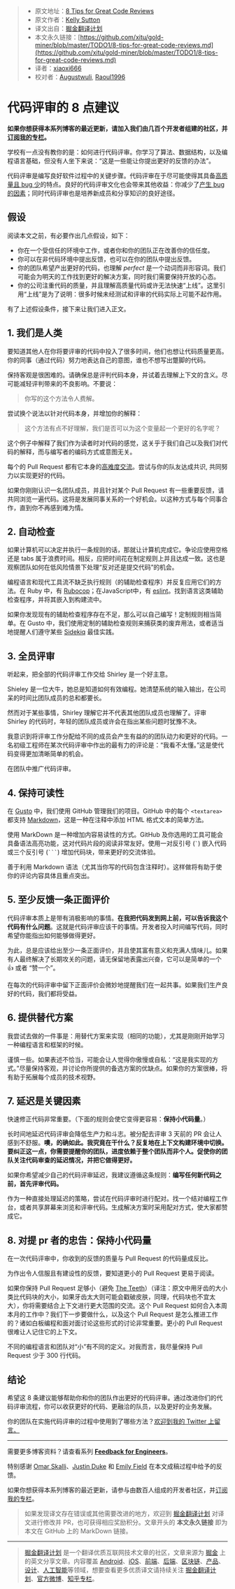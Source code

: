 > * 原文地址：[8 Tips for Great Code Reviews](https://kellysutton.com/2018/10/08/8-tips-for-great-code-reviews.html)
> * 原文作者：[Kelly Sutton](https://kellysutton.com/)
> * 译文出自：[掘金翻译计划](https://github.com/xitu/gold-miner)
> * 本文永久链接：[https://github.com/xitu/gold-miner/blob/master/TODO1/8-tips-for-great-code-reviews.md](https://github.com/xitu/gold-miner/blob/master/TODO1/8-tips-for-great-code-reviews.md)
> * 译者：[xiaoxi666](https://github.com/xiaoxi666)
> * 校对者：[Augustwuli](https://github.com/Augustwuli), [Raoul1996](https://github.com/Raoul1996)

# 代码评审的 8 点建议

**如果你想获得本系列博客的最近更新，请加入我们由几百个开发者组建的社区，并[订阅我的专栏](https://buttondown.email/kellysutton)。**

学校有一点没有教你的是：如何进行代码评审。你学习了算法、数据结构，以及编程语言基础，但没有人坐下来说：“这是一些能让你提出更好的反馈的办法”。

代码评审是编写良好软件过程中的关键步骤。代码评审在于尽可能使得其具备[高质量且 bug 少](https://blog.codinghorror.com/code-reviews-just-do-it/)的特点。良好的代码评审文化也会带来其他收益：你减少了[产生 bug 的因素](https://en.wikipedia.org/wiki/Bus_factor)；同时代码评审也是培养新成员和分享知识的良好途径。

## 假设

阅读本文之前，有必要作出几点假设，如下：

*   你在一个受信任的环境中工作，或者你和你的团队正在改善你的信任度。
*   你可以在非代码环境中提出反馈，也可以在你的团队中提出反馈。
*   你的团队希望产出更好的代码，也理解 _perfect_ 是一个动词而非形容词。我们可能会为明天的工作找到更好的解决方案，同时我们需要保持开放的心态。
*   你的公司注重代码的质量，并且理解高质量代码或许无法快速“上线”。这里引用“上线”是为了说明：很多时候未经测试和评审的代码实际上可能不起作用。

有了上述假设条件，接下来让我们进入正文。

## 1. 我们是人类

要知道其他人在你将要评审的代码中投入了很多时间，他们也想让代码质量更高。你的同事（通过代码）努力地表达自己的意图，谁也不想写出蹩脚的代码。

保持客观是很困难的。请确保总是评判代码本身，并试着去理解上下文的含义。尽可能减轻评判带来的不良影响。不要说：

> 你写的这个方法令人费解。

尝试换个说法以针对代码本身，并增加你的解释：

> 这个方法有点不好理解，我们是否可以为这个变量起一个更好的名字呢？

这个例子中解释了我们作为读者时对代码的感觉，这关乎于我们自己以及我们对代码的解释，而与编写者的编码方式或意图无关。

每个的 Pull Request 都有它本身的[高难度交流](https://www.amazon.com/Difficult-Conversations-Discuss-What-Matters/dp/0143118447)。尝试与你的队友达成共识, 共同努力以实现更好的代码。

如果你刚刚认识一名团队成员，并且针对某个 Pull Request 有一些重要反馈，请共同浏览一遍代码。这将是发展同事关系的一个好机会。以这种方式与每个同事合作，直到你不再感到难为情。

## 2. 自动检查

如果计算机可以决定并执行一条规则的话，那就让计算机完成它。争论应使用空格还是 tabs 属于浪费时间。相反，应把时间花在制定规则上并且达成一致。这也是观察团队如何在低风险情景下处理“反对还是提交代码”的机会。

编程语言和现代工具流不缺乏执行规则（的辅助检查程序）并反复应用它们的方法。在 Ruby 中，有 [Rubocop](https://github.com/rubocop-hq/rubocop)；在JavaScript中，有 [eslint](https://eslint.org/)。找到语言这类辅助检查程序，并将其嵌入到构建流中。

如果你发现现有的辅助检查程序存在不足，那么可以自己编写！定制规则相当简单。在 Gusto 中，我们使用定制的辅助检查规则来捕获类的废弃用法，或者适当地提醒人们遵守某些 [Sidekiq](https://sidekiq.org/) 最佳实践。

## 3. 全员评审

听起来，把全部的代码评审工作交给 Shirley 是一个好主意。

Shieley 是一位大牛，她总是知道如何有效编程。她清楚系统的输入输出，在公司呆的时间比团队成员的总和都要长。

然而对于某些事情，Shirley 理解它并不代表其他团队成员也理解了。评审 Shirley 的代码时，年轻的团队成员或许会在指出某些问题时犹豫不决。

我意识到将评审工作分配给不同的成员会产生有益的的团队动力和更好的代码。一名初级工程师在某次代码评审中作出的最有力的评论是：“我看不太懂。”这是使代码变得更加清晰简单的机会。

在团队中推广代码评审。

## 4. 保持可读性

在 [Gusto](https://gusto.com) 中，我们使用 GitHub 管理我们的项目。GitHub 中的每个 `<textarea>` 都支持 [Markdown](https://github.github.com/gfm/)，这是一种在注释中添加 HTML 格式文本的简单方法。

使用 MarkDown 是一种增加内容易读性的方式。GitHub 及你选用的工具可能会具备语法高亮功能，这对代码片段的阅读非常友好。使用一对反引号 (`` ` ``) 嵌入代码或三个反引号 (` ``` `) 增加代码块，带来更好的交流体验。

善于利用 Markdown 语法（尤其当你写的代码包含注释时）。这样做将有助于使你的评论内容具体且重点突出。

## 5. 至少反馈一条正面评价

代码评审本质上是带有消极影响的事情。**在我把代码发到网上前，可以告诉我这个代码有什么问题**。这就是代码评审应该干的事情。开发者投入时间编写代码，同时希望你能指出如何能够做得更好。

为此，总是应该给出至少一条正面评价，并且使其富有意义和充满人情味儿。如果有人最终解决了长期攻关的问题，请无保留地表露出兴奋，它可以是简单的一个 👍 或者 “赞一个”。

在每次的代码评审中留下正面评价会微妙地提醒我们在一起共事。如果我们生产良好的代码，我们都将受益。

## 6. 提供替代方案

我尝试去做的一件事是：用替代方案来实现（相同的功能），尤其是刚刚开始学习一种编程语言和框架的时候。

谨慎一些。如果表述不恰当，可能会让人觉得你傲慢或自私：“这是我实现的方式。”尽量保持客观，并讨论你所提供的备选方案的优缺点。如果你的方案很棒，将有助于拓展每个成员的技术视野。

## 7. 延迟是关键因素

快速修正代码非常重要。（下面的规则会使它变得更容易：**保持小代码量**。）

长时间地延迟代码评审会降低生产力和斗志。被分配去评审 3 天前的 PR 会让人感到不舒服。**噢，的确如此。我究竟在干什么？反复地在上下文构建环境中切换。要纠正这一点，你需要提醒你的团队，进度依赖于整个团队而非个人。促使你的团队关注代码审查的延迟情况，并把它做得更好。**

如果你希望减少自己的代码评审延迟，我建议遵循这条规则：**编写任何新代码之前，首先评审代码。**

作为一种直接处理延迟的策略，尝试在代码评审时进行配对。找一个结对编程工作台，或者共享屏幕来浏览和评审代码。生成解决方案时采用配对方式，使大家都赞成它。

## 8. 对提 pr 者的忠告：保持小代码量

在一次代码评审中，你收到的反馈的质量与 Pull Request 的代码量成反比。

为作出令人信服且有建设性的反馈，要知道更小的 Pull Request 更易于阅读。

如果你保持 Pull Request 足够小（避免 [The Teeth](https://kellysutton.com/2018/07/20/the-teeth.html)）（译注：原文中用牙齿的大小类比代码块的大小，如果牙齿太大则可能会戳破皮肤，同理，代码块也不宜太大），你将需要结合上下文进行更大范围的交流。这个 Pull Request 如何合入本周本月的工作中？我们下一步要做什么，以及这个 Pull Request 是怎么推进工作的？诸如白板编程和面对面讨论这些形式的讨论非常重要。更小的 Pull Request 很难让人记住它的上下文。 

不同的编程语言和团队对“小”有不同的定义。对我而言，我尽量保持 Pull Request 少于 300 行代码。

## 结论

希望这 8 条建议能够帮助你和你的团队作出更好的代码评审。通过改进你们的代码评审流程，你可以收获更好的代码、更融洽的队员，以及更好的业务发展。

你的团队在实施代码评审的过程中使用到了哪些方法？[欢迎到我的 Twitter 上留言。](https://twitter.com/kellysutton)

* * *

需要更多博客资料？请查看系列 [**Feedback for Engineers**](https://kellysutton.com/2018/10/15/feedback-for-engineers.html)。

特别感谢 [Omar Skalli](https://www.linkedin.com/in/omarskalli/)、[Justin Duke](https://twitter.com/justinmduke) 和 [Emily Field](https://www.linkedin.com/in/emily-field-50b1a555/) 在本文成稿过程中给予的反馈。

如果你想获得本系列博客的最近更新，请参与由数百人组成的开发者社区，并[订阅我的专栏](https://buttondown.email/kellysutton)。

> 如果发现译文存在错误或其他需要改进的地方，欢迎到 [掘金翻译计划](https://github.com/xitu/gold-miner) 对译文进行修改并 PR，也可获得相应奖励积分。文章开头的 **本文永久链接** 即为本文在 GitHub 上的 MarkDown 链接。


---

> [掘金翻译计划](https://github.com/xitu/gold-miner) 是一个翻译优质互联网技术文章的社区，文章来源为 [掘金](https://juejin.im) 上的英文分享文章。内容覆盖 [Android](https://github.com/xitu/gold-miner#android)、[iOS](https://github.com/xitu/gold-miner#ios)、[前端](https://github.com/xitu/gold-miner#前端)、[后端](https://github.com/xitu/gold-miner#后端)、[区块链](https://github.com/xitu/gold-miner#区块链)、[产品](https://github.com/xitu/gold-miner#产品)、[设计](https://github.com/xitu/gold-miner#设计)、[人工智能](https://github.com/xitu/gold-miner#人工智能)等领域，想要查看更多优质译文请持续关注 [掘金翻译计划](https://github.com/xitu/gold-miner)、[官方微博](http://weibo.com/juejinfanyi)、[知乎专栏](https://zhuanlan.zhihu.com/juejinfanyi)。
